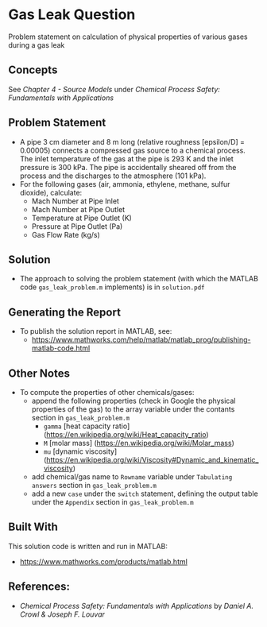# Gas Leak Question
Problem statement on calculation of physical properties of various gases during a gas leak 

## Concepts
See <i>Chapter 4 - Source Models</i> under <i>Chemical Process Safety: Fundamentals with Applications</i>

## Problem Statement
* A pipe 3 cm diameter and 8 m long (relative roughness [epsilon/D] = 0.00005) connects a compressed gas source to a chemical process. The inlet temperature of the gas at the pipe is 293 K and the inlet pressure is 300 kPa. The pipe is accidentally sheared off from the process and the discharges to the atmosphere (101 kPa).
* For the following gases (air, ammonia, ethylene, methane, sulfur dioxide), calculate:
	* Mach Number at Pipe Inlet
	* Mach Number at Pipe Outlet
	* Temperature at Pipe Outlet (K)
	* Pressure at Pipe Outlet (Pa)
	* Gas Flow Rate (kg/s)

## Solution
* The approach to solving the problem statement (with which the MATLAB code `gas_leak_problem.m` implements) is in `solution.pdf`

## Generating the Report
* To publish the solution report in MATLAB, see:
	* https://www.mathworks.com/help/matlab/matlab_prog/publishing-matlab-code.html

## Other Notes
* To compute the properties of other chemicals/gases:
	* append the following properties (check in Google the physical properties of the gas) to the array variable under the contants section in `gas_leak_problem.m`
		* `gamma` [heat capacity ratio] (https://en.wikipedia.org/wiki/Heat_capacity_ratio)
		* `M` [molar mass] (https://en.wikipedia.org/wiki/Molar_mass)
		* `mu` [dynamic viscosity] (https://en.wikipedia.org/wiki/Viscosity#Dynamic_and_kinematic_viscosity)
	* add chemical/gas name to `Rowname` variable under `Tabulating answers` section in `gas_leak_problem.m`
	* add a new `case` under the `switch` statement, defining the output table under the `Appendix` section in `gas_leak_problem.m`

## Built With
This solution code is written and run in MATLAB: 
* https://www.mathworks.com/products/matlab.html

## References:
* <i>Chemical Process Safety: Fundamentals with Applications</i> by <i>Daniel A. Crowl & Joseph F. Louvar</i>
